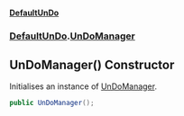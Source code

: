 #### [DefaultUnDo](DefaultUnDo.md 'DefaultUnDo')
### [DefaultUnDo](DefaultUnDo.md#DefaultUnDo 'DefaultUnDo').[UnDoManager](UnDoManager.md 'DefaultUnDo.UnDoManager')

## UnDoManager() Constructor

Initialises an instance of [UnDoManager](UnDoManager.md 'DefaultUnDo.UnDoManager').

```csharp
public UnDoManager();
```